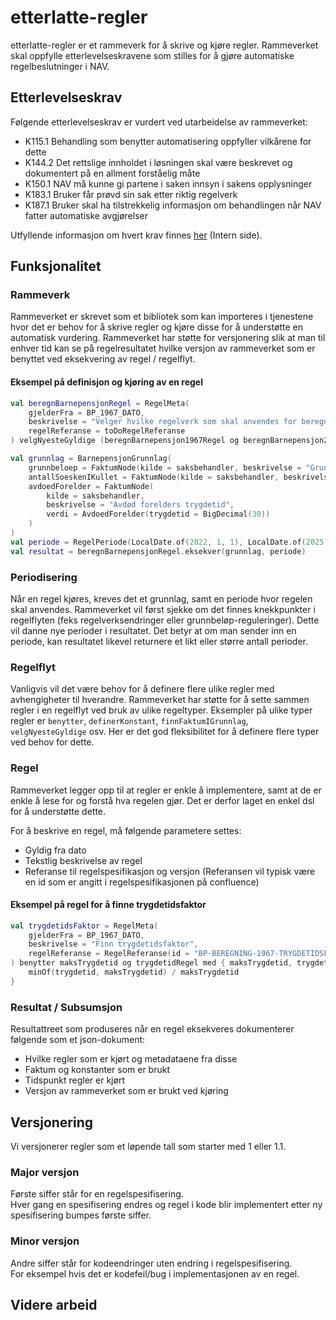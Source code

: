 # etterlatte-regler

etterlatte-regler er et rammeverk for å skrive og kjøre regler. Rammeverket skal oppfylle etterlevelseskravene som 
stilles for å gjøre automatiske regelbeslutninger i NAV. 

## Etterlevelseskrav
Følgende etterlevelseskrav er vurdert ved utarbeidelse av rammeverket:
- K115.1 Behandling som benytter automatisering oppfyller vilkårene for dette
- K144.2 Det rettslige innholdet i løsningen skal være beskrevet og dokumentert på en allment forståelig måte
- K150.1 NAV må kunne gi partene i saken innsyn i sakens opplysninger
- K183.1 Bruker får prøvd sin sak etter riktig regelverk
- K187.1 Bruker skal ha tilstrekkelig informasjon om behandlingen når NAV fatter automatiske avgjørelser

Utfyllende informasjon om hvert krav finnes [her](https://etterlevelse.intern.nav.no/) (Intern side).

## Funksjonalitet

### Rammeverk
Rammeverket er skrevet som et bibliotek som kan importeres i tjenestene hvor det er behov for å skrive regler og kjøre
disse for å understøtte en automatisk vurdering. Rammeverket har støtte for versjonering slik at man til enhver tid 
kan se på regelresultatet hvilke versjon av rammeverket som er benyttet ved eksekvering av regel / regelflyt.

#### Eksempel på definisjon og kjøring av en regel
```kotlin
val beregnBarnepensjonRegel = RegelMeta(
    gjelderFra = BP_1967_DATO,
    beskrivelse = "Velger hvilke regelverk som skal anvendes for beregning av barnepensjon",
    regelReferanse = toDoRegelReferanse
) velgNyesteGyldige (beregnBarnepensjon1967Regel og beregnBarnepensjon2024Regel)

val grunnlag = BarnepensjonGrunnlag(
    grunnbeloep = FaktumNode(kilde = saksbehandler, beskrivelse = "Grunnbeløp", verdi = BigDecimal(100_550)),
    antallSoeskenIKullet = FaktumNode(kilde = saksbehandler, beskrivelse = "Antall søsken i kullet", verdi = 2),
    avdoedForelder = FaktumNode(
        kilde = saksbehandler, 
        beskrivelse = "Avdød forelders trygdetid", 
        verdi = AvdoedForelder(trygdetid = BigDecimal(30))
    )
)
val periode = RegelPeriode(LocalDate.of(2022, 1, 1), LocalDate.of(2025, 1, 1))
val resultat = beregnBarnepensjonRegel.eksekver(grunnlag, periode)
```

### Periodisering
Når en regel kjøres, kreves det et grunnlag, samt en periode hvor regelen skal anvendes. Rammeverket vil først sjekke om
det finnes knekkpunkter i regelflyten (feks regelverksendringer eller grunnbeløp-reguleringer). Dette vil danne nye 
perioder i resultatet. Det betyr at om man sender inn en periode, kan resultatet likevel returnere et likt eller større
antall perioder.

### Regelflyt
Vanligvis vil det være behov for å definere flere ulike regler med avhengigheter til hverandre. Rammeverket
har støtte for å sette sammen regler i en regelflyt ved bruk av ulike regeltyper. Eksempler på ulike typer
regler er `benytter`, `definerKonstant`, `finnFaktumIGrunnlag`, `velgNyesteGyldige` osv. Her er det god
fleksibilitet for å definere flere typer ved behov for dette. 

### Regel
Rammeverket legger opp til at regler er enkle å implementere, samt at de er enkle å lese for og forstå hva regelen gjør.
Det er derfor laget en enkel dsl for å understøtte dette.

For å beskrive en regel, må følgende parametere settes:
- Gyldig fra dato
- Tekstlig beskrivelse av regel
- Referanse til regelspesifikasjon og versjon (Referansen vil typisk være en id som er angitt i regelspesifikasjonen på confluence)

#### Eksempel på regel for å finne trygdetidsfaktor
```kotlin
val trygdetidsFaktor = RegelMeta(
    gjelderFra = BP_1967_DATO,
    beskrivelse = "Finn trygdetidsfaktor",
    regelReferanse = RegelReferanse(id = "BP-BEREGNING-1967-TRYGDETIDSFAKTOR")
) benytter maksTrygdetid og trygdetidRegel med { maksTrygdetid, trygdetid ->
    minOf(trygdetid, maksTrygdetid) / maksTrygdetid
}
```


### Resultat / Subsumsjon
Resultattreet som produseres når en regel eksekveres dokumenterer følgende som et json-dokument:
- Hvilke regler som er kjørt og metadataene fra disse
- Faktum og konstanter som er brukt
- Tidspunkt regler er kjørt
- Versjon av rammeverket som er brukt ved kjøring

## Versjonering
Vi versjonerer regler som et løpende tall som starter med 1 eller 1.1.

### Major versjon
Første siffer står for en regelspesifisering. <br>
Hver gang en spesifisering endres og regel i kode blir implementert etter ny spesifisering bumpes første siffer.

### Minor versjon
Andre siffer står for kodeendringer uten endring i regelspesifisering. <br>
For eksempel hvis det er kodefeil/bug i implementasjonen av en regel.

## Videre arbeid

